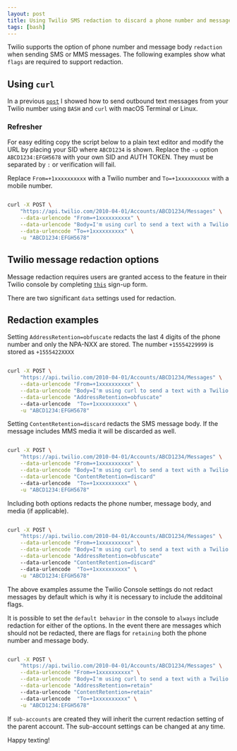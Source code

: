 ```yaml
---
layout: post
title: Using Twilio SMS redaction to discard a phone number and message body
tags: [bash]
---
```


Twilio supports the option of phone number and message body `redaction` when sending SMS or MMS messages. The following examples show what `flags` are required to support redaction.

<!--more-->

## Using `curl` 

In a previous [`post`](https://markholloway.github.io/2018/12/22/twilio-sms-curl/) I showed how to send outbound text messages from your Twilio number using `BASH` and `curl` with macOS Terminal or Linux. 

### Refresher

For easy editing copy the script below to a plain text editor and modify the URL by placing your SID where `ABCD1234` is shown. Replace the `-u` option `ABCD1234:EFGH5678` with your own SID and AUTH TOKEN. They must be separated by `:` or verification will fail. 

Replace `From=+1xxxxxxxxxx` with a Twilio number and `To=+1xxxxxxxxxx` with a mobile number. 

```bash

curl -X POST \
    "https://api.twilio.com/2010-04-01/Accounts/ABCD1234/Messages" \
    --data-urlencode "From=+1xxxxxxxxxx" \
    --data-urlencode "Body=I'm using curl to send a text with a Twilio number!" \
    --data-urlencode "To=+1xxxxxxxxxx" \
    -u "ABCD1234:EFGH5678"

```
## Twilio message redaction options

Message redaction requires users are granted access to the feature in their Twilio console by completing [`this`](https://ahoy.twilio.com/message-body-redaction) sign-up form. 

There are two significant `data` settings used for redaction.

## Redaction examples

Setting `AddressRetention=obfuscate` redacts the last 4 digits of the phone number and only the NPA-NXX are stored. The number `+15554229999` is stored as  `+1555422XXXX`

```bash

curl -X POST \
    "https://api.twilio.com/2010-04-01/Accounts/ABCD1234/Messages" \
    --data-urlencode "From=+1xxxxxxxxxx" \
    --data-urlencode "Body=I'm using curl to send a text with a Twilio number!" \
    --data-urlencode "AddressRetention=obfuscate"
    --data-urlencode  "To=+1xxxxxxxxxx" \
    -u "ABCD1234:EFGH5678"

```

Setting `ContentRetention=discard` redacts the SMS message body. If the message includes MMS media it will be discarded as well.

```bash

curl -X POST \
    "https://api.twilio.com/2010-04-01/Accounts/ABCD1234/Messages" \
    --data-urlencode "From=+1xxxxxxxxxx" \
    --data-urlencode "Body=I'm using curl to send a text with a Twilio number!" \
    --data-urlencode "ContentRetention=discard"
    --data-urlencode  "To=+1xxxxxxxxxx" \
    -u "ABCD1234:EFGH5678"

```

Including both options redacts the phone number, message body, and media (if applicable). 

```bash

curl -X POST \
    "https://api.twilio.com/2010-04-01/Accounts/ABCD1234/Messages" \
    --data-urlencode "From=+1xxxxxxxxxx" \
    --data-urlencode "Body=I'm using curl to send a text with a Twilio number!" \
    --data-urlencode "AddressRetention=obfuscate"
    --data-urlencode "ContentRetention=discard"
    --data-urlencode  "To=+1xxxxxxxxxx" \
    -u "ABCD1234:EFGH5678"

```
The above examples assume the Twilio Console settings do not redact messages by default which is why it is necessary to include the additoinal flags.

It is possible to set the `default behavior` in the console to `always` include redaction for either of the options. In the event there are messages which should not be redacted, there are flags for `retaining` both the phone number and message body.

```bash

curl -X POST \
    "https://api.twilio.com/2010-04-01/Accounts/ABCD1234/Messages" \
    --data-urlencode "From=+1xxxxxxxxxx" \
    --data-urlencode "Body=I'm using curl to send a text with a Twilio number!" \
    --data-urlencode "AddressRetention=retain"
    --data-urlencode "ContentRetention=retain"
    --data-urlencode  "To=+1xxxxxxxxxx" \
    -u "ABCD1234:EFGH5678"

```
If `sub-accounts` are created they will inherit the current redaction setting of the parent account. The sub-account settings can be changed at any time.

Happy texting!